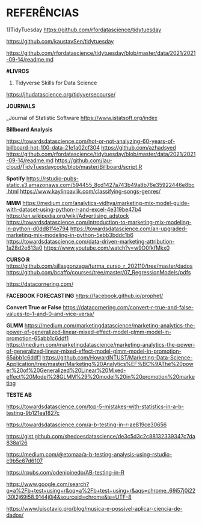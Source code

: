 # REFERÊNCIAS

1)TidyTuesday
  https://github.com/rfordatascience/tidytuesday
	
  https://github.com/kaustavSen/tidytuesday
	
  https://github.com/rfordatascience/tidytuesday/blob/master/data/2021/2021-09-14/readme.md
  
  


**#LIVROS**

1) Tidyverse Skills for Data Science

https://jhudatascience.org/tidyversecourse/

**JOURNALS**

_Journal of Statistic Software
https://www.jstatsoft.org/index

**Billboard Analysis**

https://towardsdatascience.com/hot-or-not-analyzing-60-years-of-billboard-hot-100-data-21e1a02cf304
https://github.com/azhadsyed
https://github.com/rfordatascience/tidytuesday/blob/master/data/2021/2021-09-14/readme.md
https://github.com/lau-cloud/TidyTuesdaycode/blob/master/Billboard/script.R


**Spotify**
https://rstudio-pubs-static.s3.amazonaws.com/594455_8cd1427a743b49a8b76e35922446e8bc.html
https://www.kaylinpavlik.com/classifying-songs-genres/


**MMM**
https://medium.com/analytics-vidhya/marketing-mix-model-guide-with-dataset-using-python-r-and-excel-4e319be47b4
https://en.wikipedia.org/wiki/Advertising_adstock
https://towardsdatascience.com/introduction-to-marketing-mix-modeling-in-python-d0dd81f4e794
https://towardsdatascience.com/an-upgraded-marketing-mix-modeling-in-python-5ebb3bddc1b6
https://towardsdatascience.com/data-driven-marketing-attribution-1a28d2e613a0
https://www.youtube.com/watch?v=w9O0fkfMkx0

**CURSO R**
https://github.com/sillasgonzaga/turma_curso_r_202110/tree/master/dados
https://github.com/bcaffo/courses/tree/master/07_RegressionModels/pdfs


https://datacornering.com/

**FACEBOOK FORECASTING**
https://facebook.github.io/prophet/


**Convert True or False**
https://datacornering.com/convert-r-true-and-false-values-to-1-and-0-and-vice-versa/


**GLMM**
https://medium.com/marketingdatascience/marketing-analytics-the-power-of-generalized-linear-mixed-effect-model-glmm-model-in-promotion-65abb1c6ddf1
https://medium.com/marketingdatascience/marketing-analytics-the-power-of-generalized-linear-mixed-effect-model-glmm-model-in-promotion-65abb1c6ddf1
https://github.com/HowardNTUST/Marketing-Data-Science-Application/tree/master/Marketing%20Analytics%EF%BC%9AThe%20power%20of%20Generalized%20Linear%20Mixed-effect%20Model%28GLMM%29%20model%20in%20promotion%20marketing

**TESTE AB**

https://towardsdatascience.com/top-5-mistakes-with-statistics-in-a-b-testing-9b121ea1827c

https://towardsdatascience.com/a-b-testing-in-r-ae819ce30656

https://gist.github.com/shedoesdatascience/de3c5d3c2c88132339347c7da838a126

https://medium.com/@etomaa/a-b-testing-analysis-using-rstudio-c9b5c67d6107

https://rpubs.com/odenipinedo/AB-testing-in-R

https://www.google.com/search?q=a%2Fb+test+using+r&oq=a%2Fb+test+using+r&aqs=chrome..69i57j0i22i30l2j69i58.9144j0j4&sourceid=chrome&ie=UTF-8




https://www.luisotavio.pro/blog/musica-e-possivel-aplicar-ciencia-de-dados/
